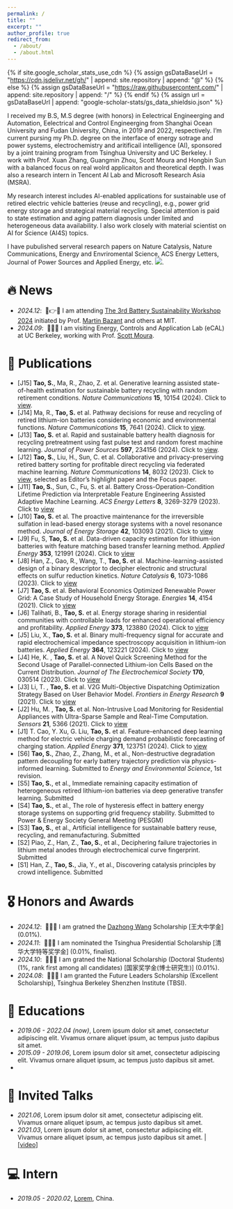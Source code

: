 ```yaml
---
permalink: /
title: ""
excerpt: ""
author_profile: true
redirect_from: 
  - /about/
  - /about.html
---
```


{% if site.google_scholar_stats_use_cdn %}
{% assign gsDataBaseUrl = "https://cdn.jsdelivr.net/gh/" | append: site.repository | append: "@" %}
{% else %}
{% assign gsDataBaseUrl = "https://raw.githubusercontent.com/" | append: site.repository | append: "/" %}
{% endif %}
{% assign url = gsDataBaseUrl | append: "google-scholar-stats/gs_data_shieldsio.json" %}

<span class='anchor' id='about-me'></span>

I received my B.S, M.S degree (with honors) in Eelectrical Engineerging and Automation, Eelectrical and Control Engineerging from Shanghai Ocean University and Fudan University, China, in 2019 and 2022, respectively. I’m current pursing my Ph.D. degree on the interface of energy sotrage and power systems, electrochemistry and aritificail intelligence (AI), sponsored by a joint training program from Tsinghua University and UC Berkeley. I work with Prof. Xuan Zhang, Guangmin Zhou, Scott Moura and Hongbin Sun with a balanced focus on real wolrd applicaiton and theoretical depth. I was also a research intern in Tencent AI Lab and Microsoft Research Asia (MSRA). 

My research interest includes AI-enabled applications for sustainable use of retired electric vehicle batteries (reuse and recycling), e.g., power grid energy storage and strategical material recycling.
Special attention is paid to state estimation and aging pattern diagnosis under limited and heterogeneous data availability. I also work closely with material scientist on AI for Science (AI4S) topics.

I have pubulished serveral research papers on Nature Catalysis, Nature Communications, Energy and Envriromental Science, ACS Energy Letters, Journal of Power Sources and Applied Energy, etc. <a href='https://scholar.google.com/citations?hl=zh-CN&user=MHzCCogAAAAJ&view_op=list_works'><img src="https://img.shields.io/endpoint?url={{ url | url_encode }}&logo=Google%20Scholar&labelColor=f6f6f6&color=9cf&style=flat&label=citations"></a>.

# 🔥 News
- *2024.12*: &nbsp;🪫👉🔋 I am attending [The 3rd Battery Sustainability Workshop 2024](https://www.batterysustain.center/2024-workshop) initiated by Prof. [Martin Bazant](https://scholar.google.com.hk/citations?user=rcGnOdYAAAAJ&hl=en) and others at MIT.
- *2024.09*: &nbsp;🎉🎉🎉 I am visiting Energy, Controls and Application Lab (eCAL) at UC Berkeley, working with Prof. [Scott Moura](https://scholar.google.com/citations?user=5sLngc0AAAAJ&hl=zh-CN).  


# 📝 Publications 
- [J15] **Tao, S.**, Ma, R., Zhao, Z. et al. Generative learning assisted state-of-health estimation for sustainable battery recycling with random retirement conditions. _Nature Communications_ **15**, 10154 (2024). Click to [view](https://doi.org/10.1038/s41467-024-54454-0). 
- [J14] Ma, R., **Tao, S.** et al. Pathway decisions for reuse and recycling of retired lithium-ion batteries considering economic
and environmental functions. _Nature Communications_ **15**, 7641 (2024). Click to [view](https://doi.org:10.1038/s41467-024-52030-0).
- [J13] **Tao, S.** et al. Rapid and sustainable battery health diagnosis for recycling pretreatment using fast pulse test and
random forest machine learning. _Journal of Power Sources_ **597**, 234156 (2024). Click to [view](https://doi.org/10.1016/j.jpowsour.2024.234156).
- [J12] **Tao, S.**, Liu, H., Sun, C. et al. Collaborative and privacy-preserving retired battery sorting for profitable direct
recycling via federated machine learning. _Nature Communications_ **14**, 8032 (2023). Click to [view](https://doi.org:10.1038/s41467-023-43883-y), selected as Editor’s highlight paper and the Focus paper.
- [J11] **Tao, S.**, Sun, C., Fu, S. et al. Battery Cross-Operation-Condition Lifetime Prediction via Interpretable Feature
Engineering Assisted Adaptive Machine Learning. _ACS Energy Letters_ **8**, 3269-3279 (2023). Click to [view](
https://doi.org:10.1021/acsenergylett.3c01012)
- [J10] **Tao, S.** et al. The proactive maintenance for the irreversible sulfation in lead-based energy storage systems with a
novel resonance method. _Journal of Energy Storage_ **42**, 103093 (2021). Click to [view](
https://doi.org:https://doi.org/10.1016/j.est.2021.103093)
- [J9] Fu, S, **Tao, S.** et al. Data-driven capacity estimation for lithium-ion batteries with feature matching based transfer
learning method. _Applied Energy_ **353**, 121991 (2024). Click to [view](https://doi.org:https://doi.org/10.1016/j.apenergy.2023.121991)
- [J8] Han, Z., Gao, R., Wang, T., **Tao, S.** et al. Machine-learning-assisted design of a binary descriptor to decipher
electronic and structural effects on sulfur reduction kinetics. _Nature Catalysis_ **6**, 1073-1086 (2023). Click to [view](
https://doi.org:10.1038/s41929-023-01041-z)
- [J7] **Tao, S.** et al. Behavioral Economics Optimized Renewable Power Grid: A Case Study of Household Energy
Storage. _Energies_ **14**, 4154 (2021). Click to [view](https://www.mdpi.com/1996-1073/14/14/4154)
- [J6] Talihati, B., **Tao, S.** et al. Energy storage sharing in residential communities with controllable loads for enhanced
operational efficiency and profitability. _Applied Energy_ **373**, 123880 (2024). Click to [view](https://doi.org:https://doi.org/10.1016/j.apenergy.2024.123880)
- [J5] Liu, X., **Tao, S.** et al. Binary multi-frequency signal for accurate and rapid electrochemical impedance spectroscopy
acquisition in lithium-ion batteries. _Applied Energy_ **364**, 123221 (2024). Click to [view](https://doi.org/10.1016/j.apenergy.2024.123221)
- [J4] He, K. , **Tao, S.** et al. A Novel Quick Screening Method for the Second Usage of Parallel-connected Lithium-ion
Cells Based on the Current Distribution. _Journal of The Electrochemical Society_ **170**, 030514 (2023). Click to [view](
https://doi.org:10.1149/1945-7111/acbf7e)
- [J3] Li, T. , **Tao, S.** et al. V2G Multi-Objective Dispatching Optimization Strategy Based on User Behavior Model.
_Frontiers in Energy Research_ **9** (2021). Click to [view](https://doi.org:10.3389/fenrg.2021.739527)
- [J2] Hu, M. , **Tao, S.** et al. Non-Intrusive Load Monitoring for Residential Appliances with Ultra-Sparse Sample and
Real-Time Computation. _Sensors_ **21**, 5366 (2021). Click to [view](https://www.mdpi.com/1424-8220/21/16/5366)
- [J1] T. Cao, Y. Xu, G. Liu, **Tao, S.** et al. Feature-enhanced deep learning method for electric vehicle charging demand
probabilistic forecasting of charging station. _Applied Energy_ **371**, 123751 (2024). Click to [view](https://doi.org:https://doi.org/10.1016/j.apenergy.2024.123751)
- [S6] **Tao, S.**, Zhao, Z., Zhang, M., et al., Non-destructive degradation pattern decoupling for early battery trajectory prediction via physics-informed learning. Submitted to _Energy and Environmental Science_, 1st revision.
- [S5] **Tao, S.**, et al., Immediate remaining capacity estimation of heterogeneous retired lithium-ion batteries via deep
generative transfer learning. Submitted
- [S4] **Tao, S.**, et al., The role of hysteresis effect in battery energy storage systems on supporting grid frequency stability.
Submitted to Power & Energy Society General Meeting (PESGM)
- [S3] **Tao, S.**, et al., Artificial intelligence for sustainable battery reuse, recycling, and remanufacturing. Submitted
- [S2] Piao, Z., Han, Z., **Tao, S.**, et al., Deciphering failure trajectories in lithium metal anodes through electrochemical
curve fingerprint. Submitted
- [S1] Han, Z., **Tao, S.**, Jia, Y., et al., Discovering catalysis principles by crowd intelligence. Submitted

# 🎖 Honors and Awards
- *2024.12*: &nbsp;🎉🎉🎉 I am gratned the [Dazhong Wang](https://en.wikipedia.org/wiki/Wang_Dazhong) Scholarship [王大中学金] (0.01%). 
- *2024.11*: &nbsp;🎉🎉🎉 I am nominated the Tsinghua Presidential Scholarship [清华大学特等奖学金] (0.01%, finalist).
- *2024.10*: &nbsp;🎉🎉🎉 I am gratned the National Scholarship (Doctoral Students) (1%, rank first among all candidates) [国家奖学金(博士研究生)] (0.01%). 
- *2024.08*: &nbsp;🎉🎉🎉 I am granted the Future Leaders Scholarship (Excellent Scholarship), Tsinghua Berkeley Shenzhen Institute (TBSI).

# 📖 Educations
- *2019.06 - 2022.04 (now)*, Lorem ipsum dolor sit amet, consectetur adipiscing elit. Vivamus ornare aliquet ipsum, ac tempus justo dapibus sit amet. 
- *2015.09 - 2019.06*, Lorem ipsum dolor sit amet, consectetur adipiscing elit. Vivamus ornare aliquet ipsum, ac tempus justo dapibus sit amet.
- 

# 💬 Invited Talks
- *2021.06*, Lorem ipsum dolor sit amet, consectetur adipiscing elit. Vivamus ornare aliquet ipsum, ac tempus justo dapibus sit amet. 
- *2021.03*, Lorem ipsum dolor sit amet, consectetur adipiscing elit. Vivamus ornare aliquet ipsum, ac tempus justo dapibus sit amet.  \| [\[video\]](https://github.com/)

# 💻 Intern
- *2019.05 - 2020.02*, [Lorem](https://github.com/), China.
